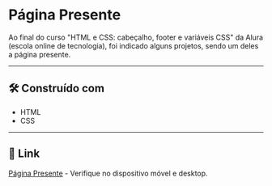 # Página Presente

Ao final do curso "HTML e CSS: cabeçalho, footer e variáveis CSS" da Alura (escola online de tecnologia), foi indicado alguns projetos, sendo um deles a página presente.

---

## 🛠️ Construído com

* HTML
* CSS

---

## 📌 Link

[Página Presente](https://pagina-presente-rose.vercel.app/) - Verifique no dispositivo móvel e desktop.